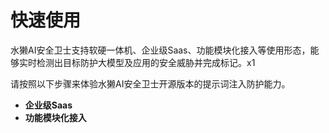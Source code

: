 # 快速使用

水獭AI安全卫士支持软硬一体机、企业级Saas、功能模块化接入等使用形态，能够实时检测出目标防护大模型及应用的安全威胁并完成标记。x1

请按照以下步骤来体验水獭AI安全卫士开源版本的提示词注入防护能力。



* **企业级Saas**
* **功能模块化接入**
